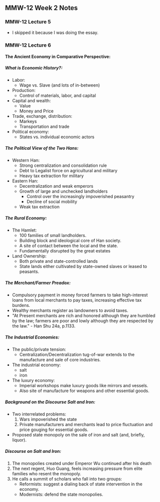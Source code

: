 ## MMW-12 Week 2 Notes
### MMW-12 Lecture 5
- I skipped it because I was doing the essay.

### MMW-12 Lecture 6

#### The Ancient Economy in Comparative Perspective:

##### What is Economic History?:
- Labor:
  - Wage vs. Slave (and lots of in-between)
- Production:
  -  Control of materials, labor, and capital
- Capital and wealth:
  - Value
  - Money and Price
- Trade, exchange, distribution:
  - Markeys
  - Transportation and trade
- Political economy:
  - States vs. individual economic actors
 
##### The Political View of the Two Hans:
- Western Han:
  - Strong centralization and consolidation rule
  - Debt to Legalist force on agricultural and military
  - Heavy tax extraction for military
- Eastern Han:
  - Decentralization and weak emperors
  - Growth of large and unchecked landholders
    - Control over the increasingly impoverished peasantry
    - Decline of social mobility
  - Weak tax extraction

##### The Rural Economy:
- The Hamlet:
  - 100 families of small landholders.
  - Building block and ideological core of Han society.
  - A site of contact between the local and the state.
  - Fundamentally disrupted by the great estates
- Land Ownership:
  - Both private and state-controlled lands
  - State lands either cultivated by state-owned slaves or leased to peasants.

##### The Merchant/Farmer Preadox:
- Compulsory payment in money forced farmers to take high-interest loans from local merchants to pay taxes, increasing effective tax burdens.
- Wealthy merchants register as landowners to avoid taxes.
- "At Present merchants are rich and honored although they are humbled by the law; farmers are poor and lowly although they are respected by the law." - Han Shu 24a, p.1133.

##### The Industrial Economies:
- The public/private tension:
  - Centralization/Decentralization tug-of-war extends to the manufacture and sale of core industries.
- The industrial economy:
  - salt
  - iron
- The luxury economy:
  - Imperial workshops make luxury goods like mirrors and vessels.
  - Also site of manufacture for weapons and other essential goods.

##### Background on the Discourse Salt and Iron:
- Two interrelated problems:
  1. Wars impoverished the state
  2. Private manufacturers and merchants lead to price fluctuation and price gouging for essential goods.
- Proposed state monopoly on the sale of iron and salt (and, briefly, liquor).

##### Discourse on Salt and Iron:
1. The monopolies created under Emperor Wu continued after his death
2. The next regent, Huo Guang, feels increasing pressure from elite families who resent the monopoly.
3. He calls a summit of scholars who fall into two groups:
   - Reformists: suggest a dialing back of state intervention in the economy.
   - Modernists: defend the state monopolies.

##### 
